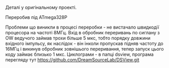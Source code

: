 Деталі у оригінальному проекті.

Переробив під ATmega328P

Проблеми що виникли в процесі переробки - не вистачало швидкодії процесора на частоті 8МГц.
Вхід в обробник переривань по сиглану з OW ведучого займав трохи більше 5 мкс, тобто порядку довжини вхідного імпульсу, як наслідок - він інколи пропускав
підняв частоту до 16МГц і викинув обробник зовнішього переривання, тепер запуск цього коду займає близько 1 мкс.
Циклограми - в папці dsview, програма перегляду тут https://github.com/DreamSourceLab/DSView.git


